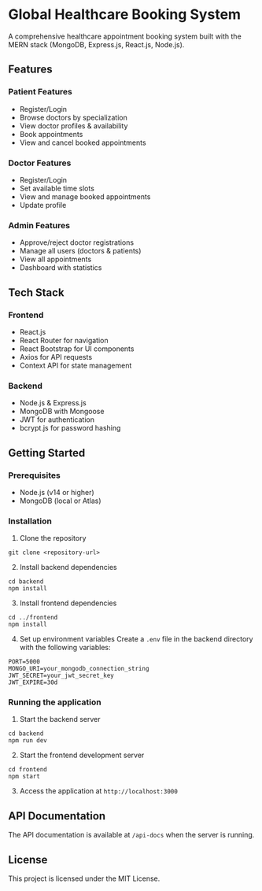 # Global Healthcare Booking System

A comprehensive healthcare appointment booking system built with the MERN stack (MongoDB, Express.js, React.js, Node.js).

## Features

### Patient Features
- Register/Login
- Browse doctors by specialization
- View doctor profiles & availability
- Book appointments
- View and cancel booked appointments

### Doctor Features
- Register/Login
- Set available time slots
- View and manage booked appointments
- Update profile

### Admin Features
- Approve/reject doctor registrations
- Manage all users (doctors & patients)
- View all appointments
- Dashboard with statistics

## Tech Stack

### Frontend
- React.js
- React Router for navigation
- React Bootstrap for UI components
- Axios for API requests
- Context API for state management

### Backend
- Node.js & Express.js
- MongoDB with Mongoose
- JWT for authentication
- bcrypt.js for password hashing

## Getting Started

### Prerequisites
- Node.js (v14 or higher)
- MongoDB (local or Atlas)

### Installation

1. Clone the repository
```
git clone <repository-url>
```

2. Install backend dependencies
```
cd backend
npm install
```

3. Install frontend dependencies
```
cd ../frontend
npm install
```

4. Set up environment variables
Create a `.env` file in the backend directory with the following variables:
```
PORT=5000
MONGO_URI=your_mongodb_connection_string
JWT_SECRET=your_jwt_secret_key
JWT_EXPIRE=30d
```

### Running the application

1. Start the backend server
```
cd backend
npm run dev
```

2. Start the frontend development server
```
cd frontend
npm start
```

3. Access the application at `http://localhost:3000`

## API Documentation

The API documentation is available at `/api-docs` when the server is running.

## License

This project is licensed under the MIT License. 
